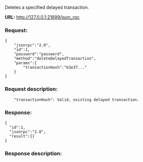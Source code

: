 Deletes a specified delayed transaction.

**URL:** http://127.0.0.1:21699/json_rpc

### Request:
```
{
    "jsonrpc":"2.0",
    "id":1,
    "password":"password",
    "method":"deleteDelayedTransaction",
    "params":{
        "transactionHash":"b3e37..."
    }
}
```

### Request description:
```
    "transactionHash": Valid, existing delayed transaction.
```

### Response:
```
{
  "id":1,
  "jsonrpc":"2.0",
  "result":{}
}
```

### Response description:
```

```

